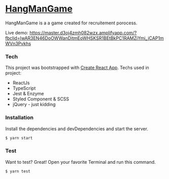 # [HangManGame](https://master.d3oj4zmh082wzx.amplifyapp.com/?fbclid=IwAR3EN46DoOWWanDitmEoWHSKSR1BEtBkPC1RAMZiYmi_jCAP1mWVn3Pvkhs)


HangManGame is a a game created for recruitement porocess.

Live demo: https://master.d3oj4zmh082wzx.amplifyapp.com/?fbclid=IwAR3EN46DoOWWanDitmEoWHSKSR1BEtBkPC1RAMZiYmi_jCAP1mWVn3Pvkhs

### Tech

This project was bootstrapped with [Create React App](https://github.com/facebook/create-react-app).
Techs used in project:
* ReactJs
* TypeScript
* Jest & Enzyme
* Styled Component & SCSS
* jQuery - just kidding


### Installation
Install the dependencies and devDependencies and start the server.

```sh
$ yarn start
```

### Test

Want to test? Great!
Open your favorite Terminal and run this command.

```sh
$ yarn test
```
